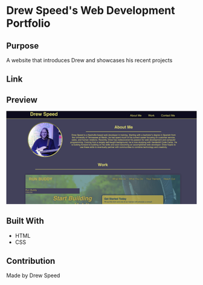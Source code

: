 # Drew Speed's Web Development Portfolio

## Purpose
A website that introduces Drew and showcases his recent projects

## Link

## Preview
![Preview](./assets/images/portfolio-screenshot.png)

## Built With
* HTML
* CSS

## Contribution
Made by Drew Speed

